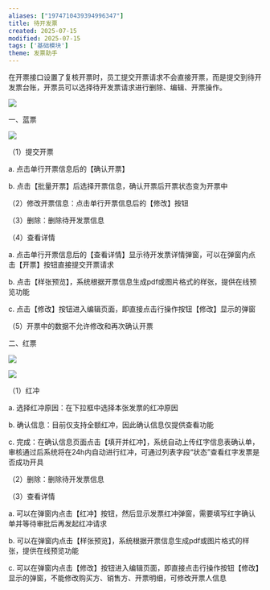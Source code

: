 ```yaml
---
aliases: ["1974710439394996347"]
title: 待开发票
created: 2025-07-15
modified: 2025-07-15
tags: ['基础模块']
theme: 发票助手
---
```


在开票接口设置了复核开票时，员工提交开票请求不会直接开票，而是提交到待开发票台账，开票员可以选择待开发票请求进行删除、编辑、开票操作。

![](048cceaa6c0822db5d33e407844fea22.jpg)

一、蓝票

![](817df70659de44b3581cbee90a88e691.jpg)

（1）提交开票

a. 点击单行开票信息后的【确认开票】

b. 点击【批量开票】后选择开票信息，确认开票后开票状态变为开票中

（2）修改开票信息：点击单行开票信息后的【修改】按钮

（3）删除：删除待开发票信息

（4）查看详情

a. 点击单行开票信息后的【查看详情】显示待开发票详情弹窗，可以在弹窗内点击【开票】按钮直接提交开票请求

b. 点击【样张预览】，系统根据开票信息生成pdf或图片格式的样张，提供在线预览功能

c. 点击【修改】按钮进入编辑页面，即直接点击行操作按钮【修改】显示的弹窗

（5）开票中的数据不允许修改和再次确认开票

二、红票

![](895a8f897458d07201cb53d5e5002a07.jpg)

![](91fe72550a67ef79f649868922496466.jpg)

（1）红冲

a. 选择红冲原因：在下拉框中选择本张发票的红冲原因

b. 确认信息：目前仅支持全额红冲，因此确认信息仅提供查看功能

c. 完成：在确认信息页面点击【填开并红冲】，系统自动上传红字信息表确认单，审核通过后系统将在24h内自动进行红冲，可通过列表字段“状态”查看红字发票是否成功开具

（2）删除：删除待开发票信息

（3）查看详情

a. 可以在弹窗内点击【红冲】按钮，然后显示发票红冲弹窗，需要填写红字确认单并等待审批后再发起红冲请求

b. 可以在弹窗内点击【样张预览】，系统根据开票信息生成pdf或图片格式的样张，提供在线预览功能

c. 可以在弹窗内点击【修改】按钮进入编辑页面，即直接点击行操作按钮【修改】显示的弹窗，不能修改购买方、销售方、开票明细，可修改开票人信息